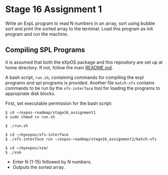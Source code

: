 # Stage 16 Assignment 1

Write an ExpL program to read N numbers in an array, sort using bubble sort and print the sorted array to the terminal. Load this program as init program and run the machine.

## Compiling SPL Programs

It is assumed that both the eXpOS package and this repository are set up at home directory. If not, follow the main [README.md](/README.md).

A bash script, `run.sh`, containing commands for compiling the expl programs and spl programs is provided. Another file `batch-xfs` contains commands to be run by the `xfs-interface` tool for loading the programs to appropriate disk blocks.

First, set executable permission for the bash script:

```
$ cd ~/expos-roadmap/stage16_assignment1
$ sudo chmod +x run.sh

$ ./run.sh

$ cd ~/myexpos/xfs-interface
$ ./xfs-interface run ~/expos-roadmap/stage16_assignment1/batch-xfs

$ cd ~/myexpos/xsm/
$ ./xsm
```
* Enter N (1-15) followed by N numbers.
* Outputs the sorted array.